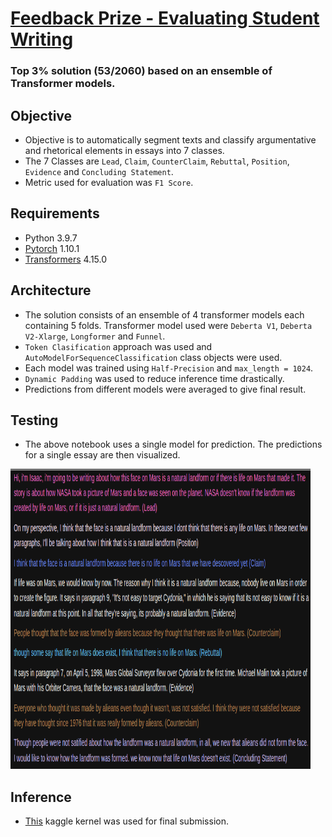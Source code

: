 # [Feedback Prize - Evaluating Student Writing](https://www.kaggle.com/c/feedback-prize-2021)

### Top 3% solution (53/2060) based on an ensemble of Transformer models. 

## Objective

- Objective is to automatically segment texts and classify argumentative and rhetorical elements in essays into 7 classes. 
- The 7 Classes are `Lead`, `Claim`, `CounterClaim`, `Rebuttal`, `Position`, `Evidence` and `Concluding Statement`.
- Metric used for evaluation was `F1 Score`.


## Requirements

- Python 3.9.7
- [Pytorch](https://pytorch.org/) 1.10.1
- [Transformers](https://huggingface.co/docs/transformers/index) 4.15.0


## Architecture

- The solution consists of an ensemble of 4 transformer models each containing 5 folds. Transformer model used were `Deberta V1`, `Deberta V2-Xlarge`, 
`Longformer` and `Funnel`. 
- `Token Clasification` approach was used and `AutoModelForSequenceClassification` class objects were used.
- Each model was trained using `Half-Precision` and `max_length = 1024`. 
- `Dynamic Padding` was used to reduce inference time drastically.
- Predictions from different models were averaged to give final result.

## Testing
- The above notebook uses a single model for prediction. The predictions for a single essay are then visualized.

<img src="essay.png" height=480 width=480>

## Inference

- [This](https://www.kaggle.com/code/shreyasadhari123/fast-inference-final) kaggle kernel was used for final submission.
